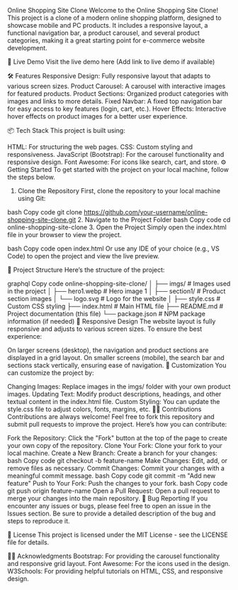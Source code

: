 Online Shopping Site Clone
Welcome to the Online Shopping Site Clone! This project is a clone of a modern online shopping platform, designed to showcase mobile and PC products. It includes a responsive layout, a functional navigation bar, a product carousel, and several product categories, making it a great starting point for e-commerce website development.

🚀 Live Demo
Visit the live demo here (Add link to live demo if available)

🛠️ Features
Responsive Design: Fully responsive layout that adapts to various screen sizes.
Product Carousel: A carousel with interactive images for featured products.
Product Sections: Organized product categories with images and links to more details.
Fixed Navbar: A fixed top navigation bar for easy access to key features (login, cart, etc.).
Hover Effects: Interactive hover effects on product images for a better user experience.

📦 Tech Stack
This project is built using:

HTML: For structuring the web pages.
CSS: Custom styling and responsiveness.
JavaScript (Bootstrap): For the carousel functionality and responsive design.
Font Awesome: For icons like search, cart, and store.
⚙️ Getting Started
To get started with the project on your local machine, follow the steps below.

1. Clone the Repository
First, clone the repository to your local machine using Git:

bash
Copy code
git clone https://github.com/your-username/online-shopping-site-clone.git
2. Navigate to the Project Folder
bash
Copy code
cd online-shopping-site-clone
3. Open the Project
Simply open the index.html file in your browser to view the project.

bash
Copy code
open index.html
Or use any IDE of your choice (e.g., VS Code) to open the project and view the live preview.

🔧 Project Structure
Here’s the structure of the project:

graphql
Copy code
online-shopping-site-clone/
│
├── imgs/                     # Images used in the project
│   ├── hero1.webp            # Hero image 1
│   ├── section1/             # Product section images
│   └── logo.svg              # Logo for the website
│
├── style.css                 # Custom CSS styling
├── index.html                # Main HTML file
├── README.md                 # Project documentation (this file)
└── package.json              # NPM package information (if needed)
📱 Responsive Design
The website layout is fully responsive and adjusts to various screen sizes. To ensure the best experience:

On larger screens (desktop), the navigation and product sections are displayed in a grid layout.
On smaller screens (mobile), the search bar and sections stack vertically, ensuring ease of navigation.
🎨 Customization
You can customize the project by:

Changing Images: Replace images in the imgs/ folder with your own product images.
Updating Text: Modify product descriptions, headings, and other textual content in the index.html file.
Custom Styling: You can update the style.css file to adjust colors, fonts, margins, etc.
🧑‍💻 Contributions
Contributions are always welcome! Feel free to fork this repository and submit pull requests to improve the project. Here’s how you can contribute:

Fork the Repository: Click the "Fork" button at the top of the page to create your own copy of the repository.
Clone Your Fork: Clone your fork to your local machine.
Create a New Branch: Create a branch for your changes:
bash
Copy code
git checkout -b feature-name
Make Changes: Edit, add, or remove files as necessary.
Commit Changes: Commit your changes with a meaningful commit message.
bash
Copy code
git commit -m "Add new feature"
Push to Your Fork: Push the changes to your fork.
bash
Copy code
git push origin feature-name
Open a Pull Request: Open a pull request to merge your changes into the main repository.
🐛 Bug Reporting
If you encounter any issues or bugs, please feel free to open an issue in the Issues section. Be sure to provide a detailed description of the bug and steps to reproduce it.

📜 License
This project is licensed under the MIT License - see the LICENSE file for details.

👨‍💻 Acknowledgments
Bootstrap: For providing the carousel functionality and responsive grid layout.
Font Awesome: For the icons used in the design.
W3Schools: For providing helpful tutorials on HTML, CSS, and responsive design.

